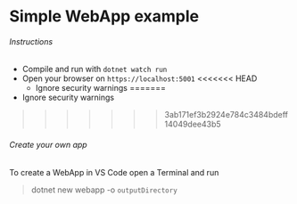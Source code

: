 # Simple WebApp example

###### Instructions
- Compile and run with `dotnet watch run`
- Open your browser on `https://localhost:5001`
<<<<<<< HEAD
  - Ignore security warnings
=======
 - Ignore security warnings
>>>>>>> 3ab171ef3b2924e784c3484bdeff14049dee43b5

###### Create your own app
To create a WebApp in VS Code open a Terminal and run
> dotnet new webapp -o `outputDirectory`

